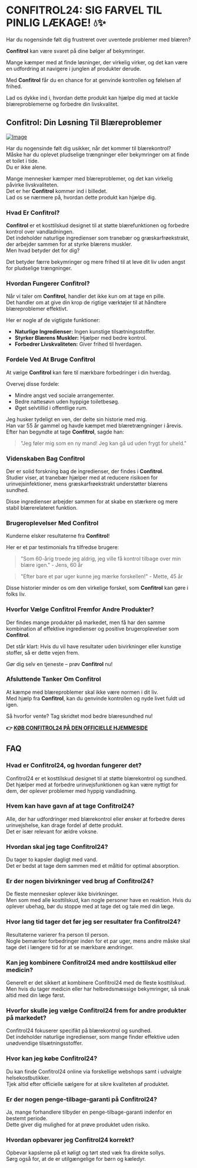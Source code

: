 # CONFITROL24: SIG FARVEL TIL PINLIG LÆKAGE! 💧✨

Har du nogensinde følt dig frustreret over uventede problemer med blæren? 

**Confitrol** kan være svaret på dine bølger af bekymringer. 

Mange kæmper med at finde løsninger, der virkelig virker, og det kan være en udfordring at navigere i junglen af produkter derude. 

Med **Confitrol** får du en chance for at genvinde kontrollen og følelsen af frihed. 

Lad os dykke ind i, hvordan dette produkt kan hjælpe dig med at tackle blæreproblemerne og forbedre din livskvalitet.

## Confitrol: Din Løsning Til Blæreproblemer

[![Image](https://www2.sellhealth.com/233/confitrol24-2-1.jpg)](https://gchaffi.com/jQY0awix)

Har du nogensinde følt dig usikker, når det kommer til blærekontrol?  
Måske har du oplevet pludselige trængninger eller bekymringer om at finde et toilet i tide.  
Du er ikke alene.

Mange mennesker kæmper med blæreproblemer, og det kan virkelig påvirke livskvaliteten.  
Det er her **Confitrol** kommer ind i billedet.  
Lad os se nærmere på, hvordan dette produkt kan hjælpe dig.

### Hvad Er Confitrol?

**Confitrol** er et kosttilskud designet til at støtte blærefunktionen og forbedre kontrol over vandladningen.  
Det indeholder naturlige ingredienser som tranebær og græskarfrøekstrakt, der arbejder sammen for at styrke blærens muskler.  
Men hvad betyder det for dig?

Det betyder færre bekymringer og mere frihed til at leve dit liv uden angst for pludselige trængninger.  

### Hvordan Fungerer Confitrol?

Når vi taler om **Confitrol**, handler det ikke kun om at tage en pille.  
Det handler om at give din krop de rigtige værktøjer til at håndtere blæreproblemer effektivt.

Her er nogle af de vigtigste funktioner:

- **Naturlige Ingredienser:** Ingen kunstige tilsætningsstoffer.
- **Styrker Blærens Muskler:** Hjælper med bedre kontrol.
- **Forbedrer Livskvaliteten:** Giver frihed til hverdagen.

### Fordele Ved At Bruge Confitrol

At vælge **Confitrol** kan føre til mærkbare forbedringer i din hverdag. 

Overvej disse fordele:

- Mindre angst ved sociale arrangementer.
- Bedre nattesøvn uden hyppige toiletbesøg.
- Øget selvtillid i offentlige rum.

Jeg husker tydeligt en ven, der delte sin historie med mig.  
Han var 55 år gammel og havde kæmpet med blæretrængninger i årevis.  
Efter han begyndte at tage **Confitrol**, sagde han:

> "Jeg føler mig som en ny mand! Jeg kan gå ud uden frygt for uheld."

### Videnskaben Bag Confitrol

Der er solid forskning bag de ingredienser, der findes i **Confitrol**.  
Studier viser, at tranebær hjælper med at reducere risikoen for urinvejsinfektioner, mens græskarfrøekstrakt understøtter blærens sundhed.

Disse ingredienser arbejder sammen for at skabe en stærkere og mere stabil blærerelateret funktion.

### Brugeroplevelser Med Confitrol

Kunderne elsker resultaterne fra **Confitrol**!  

Her er et par testimonials fra tilfredse brugere:

> "Som 60-årig troede jeg aldrig, jeg ville få kontrol tilbage over min blære igen." - Jens, 60 år

> "Efter bare et par uger kunne jeg mærke forskellen!" - Mette, 45 år

Disse historier minder os om den virkelige forskel, som **Confitrol** kan gøre i folks liv.

### Hvorfor Vælge Confitrol Fremfor Andre Produkter?

Der findes mange produkter på markedet, men få har den samme kombination af effektive ingredienser og positive brugeroplevelser som **Confitrol**.

Det står klart: 
Hvis du vil have resultater uden bivirkninger eller kunstige stoffer, så er dette vejen frem.

Gør dig selv en tjeneste – prøv **Confitrol** nu!

### Afsluttende Tanker Om Confitrol

At kæmpe med blæreproblemer skal ikke være normen i dit liv.  
Med hjælp fra **Confitrol**, kan du genvinde kontrollen og nyde livet fuldt ud igen.

Så hvorfor vente? 
Tag skridtet mod bedre blæresundhed nu!



**👉 [KØB CONFITROL24 PÅ DEN OFFICIELLE HJEMMESIDE](https://gchaffi.com/jQY0awix)**

## FAQ

### Hvad er Confitrol24, og hvordan fungerer det?
Confitrol24 er et kosttilskud designet til at støtte blærekontrol og sundhed.  
Det hjælper med at forbedre urinvejsfunktionen og kan være nyttigt for dem, der oplever problemer med hyppig vandladning.

### Hvem kan have gavn af at tage Confitrol24?
Alle, der har udfordringer med blærekontrol eller ønsker at forbedre deres urinvejshelse, kan drage fordel af dette produkt.  
Det er især relevant for ældre voksne.

### Hvordan skal jeg tage Confitrol24?
Du tager to kapsler dagligt med vand.  
Det er bedst at tage dem sammen med et måltid for optimal absorption.

### Er der nogen bivirkninger ved brug af Confitrol24?
De fleste mennesker oplever ikke bivirkninger.  
Men som med alle kosttilskud, kan nogle personer have en reaktion. Hvis du oplever ubehag, bør du stoppe med at tage det og tale med din læge.

### Hvor lang tid tager det før jeg ser resultater fra Confitrol24?
Resultaterne varierer fra person til person.  
Nogle bemærker forbedringer inden for et par uger, mens andre måske skal tage det i længere tid for at se mærkbare ændringer.

### Kan jeg kombinere Confitrol24 med andre kosttilskud eller medicin?
Generelt er det sikkert at kombinere Confitrol24 med de fleste kosttilskud.  
Men hvis du tager medicin eller har helbredsmæssige bekymringer, så snak altid med din læge først.

### Hvorfor skulle jeg vælge Confitrol24 frem for andre produkter på markedet?
Confitrol24 fokuserer specifikt på blærekontrol og sundhed.  
Det indeholder naturlige ingredienser, som mange finder effektive uden unødvendige tilsætningsstoffer.

### Hvor kan jeg købe Confitrol24?
Du kan finde Confitrol24 online via forskellige webshops samt i udvalgte helsekostbutikker.  
Tjek altid efter officielle sælgere for at sikre kvaliteten af produktet.

### Er der nogen penge-tilbage-garanti på Confitrol24?
Ja, mange forhandlere tilbyder en penge-tilbage-garanti indenfor en bestemt periode.  
Dette giver dig mulighed for at prøve produktet uden risiko.

### Hvordan opbevarer jeg Confitrol24 korrekt?
Opbevar kapslerne på et køligt og tørt sted væk fra direkte sollys.  
Sørg også for, at de er utilgængelige for børn og kæledyr.